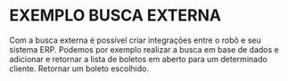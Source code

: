 # EXEMPLO BUSCA EXTERNA

Com a busca externa é possível criar integrações entre o robô e seu sistema ERP.
Podemos por exemplo realizar a busca em base de dados e adicionar e retornar a lista de boletos em aberto para um determinado cliente.
Retornar um boleto escolhido.